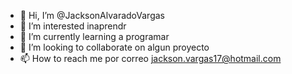 - 👋 Hi, I’m @JacksonAlvaradoVargas
- 👀 I’m interested inaprendr 
- 🌱 I’m currently learning a programar 
- 💞️ I’m looking to collaborate on algun proyecto
- 📫 How to reach me  por correo jackson.vargas17@hotmail.com

<!---
JacksonAlvaradoVargas/JacksonAlvaradoVargas is a ✨ special ✨ repository because its `README.md` (this file) appears on your GitHub profile.
You can click the Preview link to take a look at your changes.
--->
